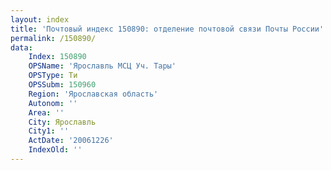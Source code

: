 ```yaml
---
layout: index
title: 'Почтовый индекс 150890: отделение почтовой связи Почты России'
permalink: /150890/
data:
    Index: 150890
    OPSName: 'Ярославль МСЦ Уч. Тары'
    OPSType: Ти
    OPSSubm: 150960
    Region: 'Ярославская область'
    Autonom: ''
    Area: ''
    City: Ярославль
    City1: ''
    ActDate: '20061226'
    IndexOld: ''
---
```

